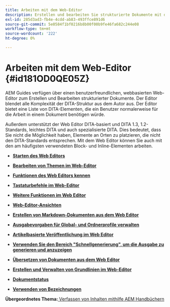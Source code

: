 ```yaml
---
title: Arbeiten mit dem Web-Editor
description: Erstellen und bearbeiten Sie strukturierte Dokumente mit dem Webeditor. Erfahren Sie, wie Sie mit dem Web-Editor gemäß den DITA-Standards in AEM Guides arbeiten.
exl-id: 285d3ad3-fb4e-4cdd-ab83-493ffce891d6
source-git-commit: 5e0584f1bf0216b8b00f00b9fe46fa682c244e08
workflow-type: tm+mt
source-wordcount: '222'
ht-degree: 0%

---
```


# Arbeiten mit dem Web-Editor {#id181OD0QE05Z}

AEM Guides verfügen über einen benutzerfreundlichen, webbasierten Web-Editor zum Erstellen und Bearbeiten strukturierter Dokumente. Der Editor blendet alle Komplexität der DITA-Struktur aus dem Autor aus. Der Editor bietet eine Liste von DITA-Elementen, die ein Benutzer normalerweise für die Arbeit in einem Dokument benötigen würde.

Außerdem unterstützt der Web Editor DITA-basiert und DITA 1.3, 1.2-Standards, leichtes DITA und auch spezialisierte DITA. Dies bedeutet, dass Sie nicht die Möglichkeit haben, Elemente an Orten zu platzieren, die nicht den DITA-Standards entsprechen. Mit dem Web Editor können Sie auch mit den am häufigsten verwendeten Block- und Inline-Elementen arbeiten.

- **[Starten des Web Editors](web-editor-launch-editor.md)**

- **[Bearbeiten von Themen im Web-Editor](web-editor-edit-topics.md)**

- **[Funktionen des Web Editors kennen](web-editor-features.md)**

- **[Tastaturbefehle im Web-Editor](web-editor-keyboard-shortcuts.md)**

- **[Weitere Funktionen im Web Editor](web-editor-other-features.md)**

- **[Web-Editor-Ansichten](web-editor-views.md)**

- **[Erstellen von Markdown-Dokumenten aus dem Web Editor](web-editor-markdown-topic.md)**

- **[Ausgabevorgaben für Global- und Ordnerprofile verwalten](web-editor-manage-output-presets.md)**

- **[Artikelbasierte Veröffentlichung im Web Editor](web-editor-article-publishing.md)**

- **[Verwenden Sie den Bereich &quot;Schnellgenerierung&quot;, um die Ausgabe zu generieren und anzuzeigen](web-editor-quick-generate-panel.md)**

- **[Übersetzen von Dokumenten aus dem Web Editor](translate-documents-web-editor.md)**

- **[Erstellen und Verwalten von Grundlinien im Web-Editor](web-editor-baseline.md)**

- **[Dokumentstatus](web-editor-document-states.md)**

- **[Verwenden von Bezeichnungen](web-editor-use-label.md)**


**Übergeordnetes Thema:**[ Verfassen von Inhalten mithilfe AEM Handbüchern](authoring-content-xml-doc.md)

